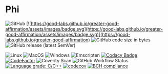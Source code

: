 # Phi
![GitHub](https://img.shields.io/github/license/AMS21/Phi)
[![https://good-labs.github.io/greater-good-affirmation/assets/images/badge.svg](https://good-labs.github.io/greater-good-affirmation/assets/images/badge.svg)](https://good-labs.github.io/greater-good-affirmation)
![GitHub code size in bytes](https://img.shields.io/github/languages/code-size/AMS21/Phi)
![GitHub release (latest SemVer)](https://img.shields.io/github/v/release/AMS21/Phi)

![Linux](https://github.com/AMS21/Phi/workflows/Linux/badge.svg?event=push)
![MacOS](https://github.com/AMS21/Phi/workflows/MacOS/badge.svg?event=push)
![Windows](https://github.com/AMS21/Phi/workflows/Windows/badge.svg?event=push)
![Emscripten](https://github.com/AMS21/Phi/workflows/Emscripten/badge.svg?event=push)
[![Codacy Badge](https://app.codacy.com/project/badge/Grade/39d38815e5db470b8577b02f58f35d3f)](https://www.codacy.com/gh/AMS21/Phi/dashboard?utm_source=github.com&amp;utm_medium=referral&amp;utm_content=AMS21/Phi&amp;utm_campaign=Badge_Grade)
[![CodeFactor](https://www.codefactor.io/repository/github/ams21/phi/badge)](https://www.codefactor.io/repository/github/ams21/phi)
![Coverity Scan](https://img.shields.io/coverity/scan/ams21-phi)
![GitHub Workflow Status](https://img.shields.io/github/workflow/status/AMS21/Phi/CodeQL?label=CodeQL)
[![Language grade: C/C++](https://img.shields.io/lgtm/grade/cpp/g/AMS21/Phi.svg?logo=lgtm&logoWidth=18)](https://lgtm.com/projects/g/AMS21/Phi/context:cpp)
[![codecov](https://codecov.io/gh/AMS21/Phi/branch/develop/graph/badge.svg)](https://codecov.io/gh/AMS21/Phi)
[![BCH compliance](https://bettercodehub.com/edge/badge/AMS21/Phi?branch=develop)](https://bettercodehub.com/)
